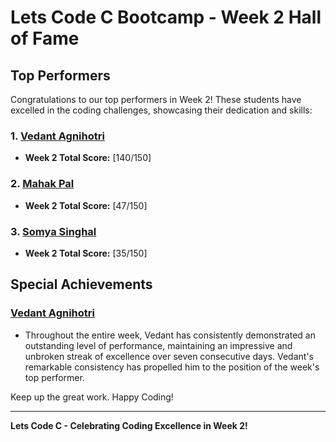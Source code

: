 # Lets Code C Bootcamp - Week 2 Hall of Fame

## Top Performers

Congratulations to our top performers in Week 2! These students have excelled in the coding challenges, showcasing their dedication and skills:

### 1. [Vedant Agnihotri](https://github.com/vedantagnihotri2004)
   - **Week 2 Total Score:** [140/150]

### 2. [Mahak Pal](https://github.com/Mahak121)
   - **Week 2 Total Score:** [47/150]

### 3. [Somya Singhal](https://github.com/somyasinghal123)
   - **Week 2 Total Score:** [35/150]

## Special Achievements

### [Vedant Agnihotri](https://github.com/vedantagnihotri2004)
   - Throughout the entire week, Vedant has consistently demonstrated an outstanding level of performance, maintaining an impressive and unbroken streak of excellence over
seven consecutive days. Vedant's remarkable consistency has propelled him to the position of the week's top performer.

Keep up the great work. Happy Coding!

---

**Lets Code C - Celebrating Coding Excellence in Week 2!**
